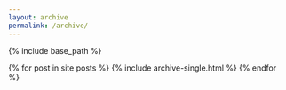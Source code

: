 ```yaml
---
layout: archive
permalink: /archive/
---
```


{% include base_path %}

{% for post in site.posts %}
  {% include archive-single.html %}
{% endfor %}
